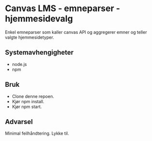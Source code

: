 # Canvas LMS - emneparser - hjemmesidevalg
Enkel emneparser som kaller canvas API og aggregerer emner og teller valgte hjemmesidetyper.

## Systemavhengigheter
* node.js
* npm

## Bruk
* Clone denne repoen.
* Kjør npm install.
* Kjør npm start.

## Advarsel
Minimal feilhåndtering. Lykke til. 